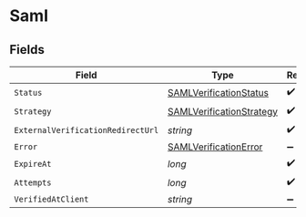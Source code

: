 # Saml


## Fields

| Field                                                                           | Type                                                                            | Required                                                                        | Description                                                                     | Example                                                                         |
| ------------------------------------------------------------------------------- | ------------------------------------------------------------------------------- | ------------------------------------------------------------------------------- | ------------------------------------------------------------------------------- | ------------------------------------------------------------------------------- |
| `Status`                                                                        | [SAMLVerificationStatus](../../Models/Components/SAMLVerificationStatus.md)     | :heavy_check_mark:                                                              | N/A                                                                             | verified                                                                        |
| `Strategy`                                                                      | [SAMLVerificationStrategy](../../Models/Components/SAMLVerificationStrategy.md) | :heavy_check_mark:                                                              | N/A                                                                             | saml                                                                            |
| `ExternalVerificationRedirectUrl`                                               | *string*                                                                        | :heavy_check_mark:                                                              | N/A                                                                             | https://example.com/saml_callback                                               |
| `Error`                                                                         | [SAMLVerificationError](../../Models/Components/SAMLVerificationError.md)       | :heavy_minus_sign:                                                              | N/A                                                                             | <nil>                                                                           |
| `ExpireAt`                                                                      | *long*                                                                          | :heavy_check_mark:                                                              | N/A                                                                             | 1622852400                                                                      |
| `Attempts`                                                                      | *long*                                                                          | :heavy_check_mark:                                                              | N/A                                                                             | <nil>                                                                           |
| `VerifiedAtClient`                                                              | *string*                                                                        | :heavy_minus_sign:                                                              | N/A                                                                             |                                                                                 |